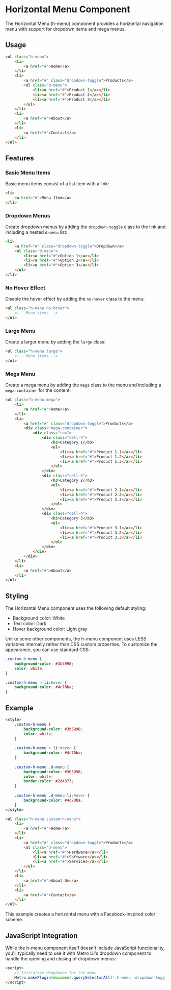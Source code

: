 # Horizontal Menu Component

The Horizontal Menu (h-menu) component provides a horizontal navigation menu with support for dropdown items and mega menus.

## Usage

```html
<ul class="h-menu">
    <li>
        <a href="#">Home</a>
    </li>
    <li>
        <a href="#" class="dropdown-toggle">Products</a>
        <ul class="d-menu">
            <li><a href="#">Product 1</a></li>
            <li><a href="#">Product 2</a></li>
            <li><a href="#">Product 3</a></li>
        </ul>
    </li>
    <li>
        <a href="#">About</a>
    </li>
    <li>
        <a href="#">Contact</a>
    </li>
</ul>
```

## Features

### Basic Menu Items

Basic menu items consist of a list item with a link:

```html
<li>
    <a href="#">Menu Item</a>
</li>
```

### Dropdown Menus

Create dropdown menus by adding the `dropdown-toggle` class to the link and including a nested `d-menu` list:

```html
<li>
    <a href="#" class="dropdown-toggle">Dropdown</a>
    <ul class="d-menu">
        <li><a href="#">Option 1</a></li>
        <li><a href="#">Option 2</a></li>
        <li><a href="#">Option 3</a></li>
    </ul>
</li>
```

### No Hover Effect

Disable the hover effect by adding the `no-hover` class to the menu:

```html
<ul class="h-menu no-hover">
    <!-- Menu items -->
</ul>
```

### Large Menu

Create a larger menu by adding the `large` class:

```html
<ul class="h-menu large">
    <!-- Menu items -->
</ul>
```

### Mega Menu

Create a mega menu by adding the `mega` class to the menu and including a `mega-container` for the content:

```html
<ul class="h-menu mega">
    <li>
        <a href="#">Home</a>
    </li>
    <li>
        <a href="#" class="dropdown-toggle">Products</a>
        <div class="mega-container">
            <div class="row">
                <div class="cell-4">
                    <h3>Category 1</h3>
                    <ul>
                        <li><a href="#">Product 1.1</a></li>
                        <li><a href="#">Product 1.2</a></li>
                        <li><a href="#">Product 1.3</a></li>
                    </ul>
                </div>
                <div class="cell-4">
                    <h3>Category 2</h3>
                    <ul>
                        <li><a href="#">Product 2.1</a></li>
                        <li><a href="#">Product 2.2</a></li>
                        <li><a href="#">Product 2.3</a></li>
                    </ul>
                </div>
                <div class="cell-4">
                    <h3>Category 3</h3>
                    <ul>
                        <li><a href="#">Product 3.1</a></li>
                        <li><a href="#">Product 3.2</a></li>
                        <li><a href="#">Product 3.3</a></li>
                    </ul>
                </div>
            </div>
        </div>
    </li>
    <li>
        <a href="#">About</a>
    </li>
</ul>
```

## Styling

The Horizontal Menu component uses the following default styling:

- Background color: White
- Text color: Dark
- Hover background color: Light gray

Unlike some other components, the h-menu component uses LESS variables internally rather than CSS custom properties. To customize the appearance, you can use standard CSS:

```css
.custom-h-menu {
    background-color: #3b5998;
    color: white;
}

.custom-h-menu > li:hover {
    background-color: #4c70ba;
}
```

## Example

```html
<style>
    .custom-h-menu {
        background-color: #3b5998;
        color: white;
    }
    
    .custom-h-menu > li:hover {
        background-color: #4c70ba;
    }
    
    .custom-h-menu .d-menu {
        background-color: #3b5998;
        color: white;
        border-color: #2d4373;
    }
    
    .custom-h-menu .d-menu li:hover {
        background-color: #4c70ba;
    }
</style>

<ul class="h-menu custom-h-menu">
    <li>
        <a href="#">Home</a>
    </li>
    <li>
        <a href="#" class="dropdown-toggle">Products</a>
        <ul class="d-menu">
            <li><a href="#">Hardware</a></li>
            <li><a href="#">Software</a></li>
            <li><a href="#">Services</a></li>
        </ul>
    </li>
    <li>
        <a href="#">About Us</a>
    </li>
    <li>
        <a href="#">Contact</a>
    </li>
</ul>
```

This example creates a horizontal menu with a Facebook-inspired color scheme.

## JavaScript Integration

While the h-menu component itself doesn't include JavaScript functionality, you'll typically need to use it with Metro UI's dropdown component to handle the opening and closing of dropdown menus:

```html
<script>
    // Initialize dropdowns for the menu
    Metro.makePlugin(document.querySelectorAll('.h-menu .dropdown-toggle'), 'dropdown');
</script>
```